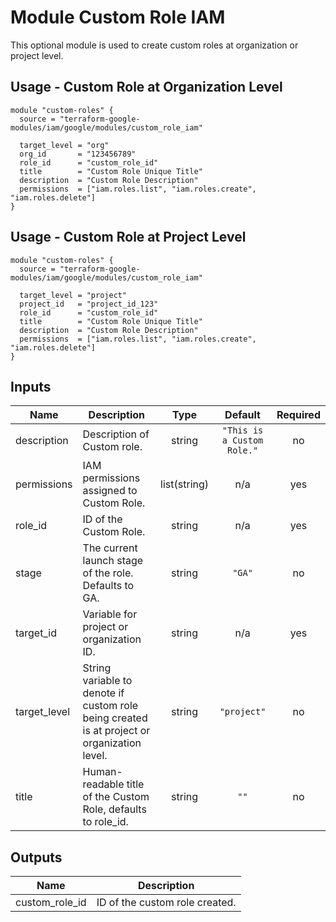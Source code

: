 # Module Custom Role IAM

This optional module is used to create custom roles at organization or project level.

## Usage - Custom Role at Organization Level

```hcl
module "custom-roles" {
  source = "terraform-google-modules/iam/google/modules/custom_role_iam"

  target_level = "org"
  org_id       = "123456789"
  role_id      = "custom_role_id"
  title        = "Custom Role Unique Title"
  description  = "Custom Role Description"
  permissions  = ["iam.roles.list", "iam.roles.create", "iam.roles.delete"]
}
```

## Usage - Custom Role at Project Level

```hcl
module "custom-roles" {
  source = "terraform-google-modules/iam/google/modules/custom_role_iam"

  target_level = "project"
  project_id   = "project_id_123"
  role_id      = "custom_role_id"
  title        = "Custom Role Unique Title"
  description  = "Custom Role Description"
  permissions  = ["iam.roles.list", "iam.roles.create", "iam.roles.delete"]
}
```

<!-- BEGINNING OF PRE-COMMIT-TERRAFORM DOCS HOOK -->
## Inputs

| Name | Description | Type | Default | Required |
|------|-------------|:----:|:-----:|:-----:|
| description | Description of Custom role. | string | `"This is a Custom Role."` | no |
| permissions | IAM permissions assigned to Custom Role. | list(string) | n/a | yes |
| role\_id | ID of the Custom Role. | string | n/a | yes |
| stage | The current launch stage of the role. Defaults to GA. | string | `"GA"` | no |
| target\_id | Variable for project or organization ID. | string | n/a | yes |
| target\_level | String variable to denote if custom role being created is at project or organization level. | string | `"project"` | no |
| title | Human-readable title of the Custom Role, defaults to role_id. | string | `""` | no |

## Outputs

| Name | Description |
|------|-------------|
| custom\_role\_id | ID of the custom role created. |

<!-- END OF PRE-COMMIT-TERRAFORM DOCS HOOK -->
